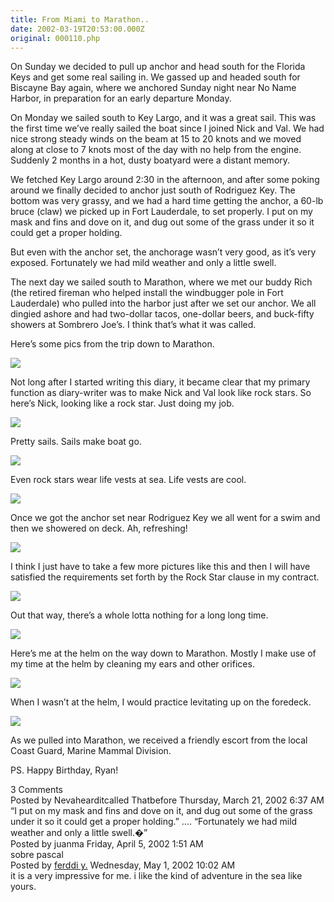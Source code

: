 ```yaml
---
title: From Miami to Marathon..
date: 2002-03-19T20:53:00.000Z
original: 000110.php
---
```


On Sunday we decided to pull up anchor and head south for the Florida Keys and get some real sailing in. We gassed up and headed south for Biscayne Bay again, where we anchored Sunday night near No Name Harbor, in preparation for an early departure Monday.

On Monday we sailed south to Key Largo, and it was a great sail. This was the first time we’ve really sailed the boat since I joined Nick and Val. We had nice strong steady winds on the beam at 15 to 20 knots and we moved along at close to 7 knots most of the day with no help from the engine. Suddenly 2 months in a hot, dusty boatyard were a distant memory.

We fetched Key Largo around 2:30 in the afternoon, and after some poking around we finally decided to anchor just south of Rodriguez Key. The bottom was very grassy, and we had a hard time getting the anchor, a 60-lb bruce (claw) we picked up in Fort Lauderdale, to set properly. I put on my mask and fins and dove on it, and dug out some of the grass under it so it could get a proper holding.

But even with the anchor set, the anchorage wasn’t very good, as it’s very exposed. Fortunately we had mild weather and only a little swell.

The next day we sailed south to Marathon, where we met our buddy Rich (the retired fireman who helped install the windbugger pole in Fort Lauderdale) who pulled into the harbor just after we set our anchor. We all dingied ashore and had two-dollar tacos, one-dollar beers, and buck-fifty showers at Sombrero Joe’s. I think that’s what it was called.

Here’s some pics from the trip down to Marathon.

<p class="polaroid" style="--deg: -2deg"><img src="./nick-helm-valsfeet.jpg" /></p>

Not long after I started writing this diary, it became clear that my primary function as diary-writer was to make Nick and Val look like rock stars. So here’s Nick, looking like a rock star. Just doing my job.

<p class="polaroid" style="--deg: -2deg"><img src="./pretty-sails.jpg" /></p>

Pretty sails. Sails make boat go.

<p class="polaroid" style="--deg: -2deg"><img src="./nick-helm-val-stern.jpg" /></p>

Even rock stars wear life vests at sea. Life vests are cool.

<p class="polaroid" style="--deg: -2deg"><img src="./nick-val-shower.jpg" /></p>

Once we got the anchor set near Rodriguez Key we all went for a swim and then we showered on deck. Ah, refreshing!

<p class="polaroid" style="--deg: -2deg"><img src="./nick-helm.jpg" /></p>

I think I just have to take a few more pictures like this and then I will have satisfied the requirements set forth by the Rock Star clause in my contract.

<p class="polaroid" style="--deg: -2deg"><img src="./winch-water.jpg" /></p>

Out that way, there’s a whole lotta nothing for a long long time.

<p class="polaroid" style="--deg: -2deg"><img src="./pascal-helm.jpg" /></p>

Here’s me at the helm on the way down to Marathon. Mostly I make use of my time at the helm by cleaning my ears and other orifices.

<p class="polaroid" style="--deg: -2deg"><img src="./willow-feet.jpg" /></p>

When I wasn’t at the helm, I would practice levitating up on the foredeck.

<p class="polaroid" style="--deg: -2deg"><img src="./escort.jpg" /></p>

As we pulled into Marathon, we received a friendly escort from the local Coast Guard, Marine Mammal Division.

PS. Happy Birthday, Ryan!


<div class="commentdivider"></div><span class="commentheader">3 Comments</span>



<div class="commentdivider">
<span class="commentauthorbox">Posted by Nevahearditcalled Thatbefore</span>
<span class="commentdatebox">Thursday, March 21, 2002</span>
<span class="commenttimebox"> 6:37 AM</span>
</div>
<div class="commentbody">“I put on my mask and fins and dove on it, and dug out some of the grass under it so it could get a proper holding.”  …. “Fortunately we had mild weather and only a little swell.�”</div>
<div class="commentdivider">
<span class="commentauthorbox">Posted by juanma</span>
<span class="commentdatebox">Friday, April  5, 2002</span>
<span class="commenttimebox"> 1:51 AM</span>
</div>
<div class="commentbody">sobre pascal</div>
<div class="commentdivider">
<span class="commentauthorbox">Posted by <a href="mailto&#58;fediyuatmadja&#64;yahoo&#46;com">ferddi y.</a></span>
<span class="commentdatebox">Wednesday, May  1, 2002</span>
<span class="commenttimebox">10:02 AM</span>
</div>
<div class="commentbody">it is a very impressive for me. i like the kind of adventure in the sea like yours.</div>




